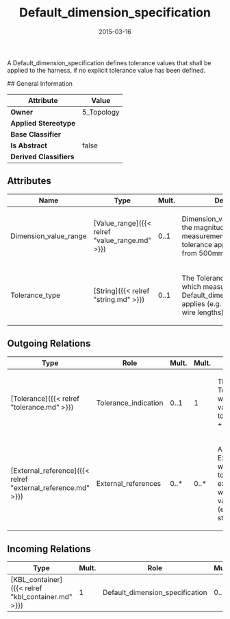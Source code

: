 ﻿---
title: Default_dimension_specification
toc: false
type: specs
date: "2015-03-16"
draft: false
specification: KBL
version: 2.4
documentType: "Recommendation"
elementType: Class
classes:
  - Default_dimension_specification
menu_name: kbl-2.4
---
<p> A Default_dimension_specification defines tolerance values that shall be applied to the harness, if no explicit tolerance value has been defined.     </p>
## General Information

| Attribute               | Value |
|-------------------------|-------|
| **Owner**               | 5_Topology |
| **Applied Stereotype**  |   |
| **Base Classifier**     |   |
| **Is Abstract**         | false |
| **Derived Classifiers** |   |

## Attributes
|  Name  |  Type  |  Mult.  |  Description  |  Owning Classifier  |
|--------|--------|---------|---------------|--------------|
|Dimension_value_range | [Value_range]({{< relref "value_range.md" >}}) | 0..1 | <p> Dimension_value_range defines the magnitude of measurements for which the tolerance applies (e.g. length from 500mm - 1500mm).      </p> | [Default_dimension_specification]({{< relref "default_dimension_specification.md" >}}) |
|Tolerance_type | [String]({{< relref "string.md" >}}) | 0..1 | <p> The Tolerance_type defines to which measurements this Default_dimension_specification applies (e.g. segment lengths, wire lengths).       </p> | [Default_dimension_specification]({{< relref "default_dimension_specification.md" >}}) |

## Outgoing Relations
|    Type  |   Role   |   Mult.   |   Mult.   |   Description   |
|----------|----------|-----------|-----------|-----------------|
| [Tolerance]({{< relref "tolerance.md" >}}) | Tolerance_indication | 0..1 | 1 | <p> The Tolerance_indication, which defines the values of the tolerance (e.g. +-5mm).      </p> |
| [External_reference]({{< relref "external_reference.md" >}}) | External_references | 0..* | 0..* | <p> An External_reference which can be used to reference an external document in which the default values are defined (e.g. a company standard).      </p> |
##  Incoming Relations
|    Type  |   Mult.  |   Role    |   Mult.   |   Description  |
|----------|----------|-----------|-----------|----------------|
| [KBL_container]({{< relref "kbl_container.md" >}}) | 1 | Default_dimension_specification | 0..* |  |
